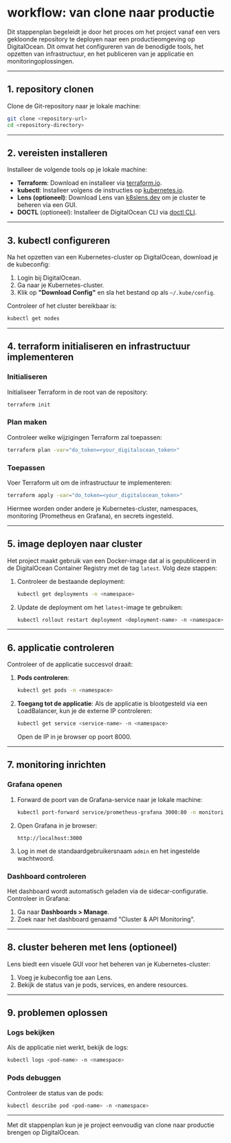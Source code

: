 # workflow: van clone naar productie

Dit stappenplan begeleidt je door het proces om het project vanaf een vers gekloonde repository te deployen naar een productieomgeving op DigitalOcean. Dit omvat het configureren van de benodigde tools, het opzetten van infrastructuur, en het publiceren van je applicatie en monitoringoplossingen.

---

## 1. repository clonen
Clone de Git-repository naar je lokale machine:

```bash
git clone <repository-url>
cd <repository-directory>
```

---

## 2. vereisten installeren
Installeer de volgende tools op je lokale machine:

- **Terraform**: Download en installeer via [terraform.io](https://developer.hashicorp.com/terraform/downloads).
- **kubectl**: Installeer volgens de instructies op [kubernetes.io](https://kubernetes.io/docs/tasks/tools/install-kubectl/).
- **Lens (optioneel)**: Download Lens van [k8slens.dev](https://k8slens.dev/) om je cluster te beheren via een GUI.
- **DOCTL** (optioneel): Installeer de DigitalOcean CLI via [doctl CLI](https://github.com/digitalocean/doctl).

---

## 3. kubectl configureren
Na het opzetten van een Kubernetes-cluster op DigitalOcean, download je de kubeconfig:

1. Login bij DigitalOcean.
2. Ga naar je Kubernetes-cluster.
3. Klik op **"Download Config"** en sla het bestand op als `~/.kube/config`.

Controleer of het cluster bereikbaar is:

```bash
kubectl get nodes
```

---

## 4. terraform initialiseren en infrastructuur implementeren

### Initialiseren
Initialiseer Terraform in de root van de repository:

```bash
terraform init
```

### Plan maken
Controleer welke wijzigingen Terraform zal toepassen:

```bash
terraform plan -var="do_token=<your_digitalocean_token>"
```

### Toepassen
Voer Terraform uit om de infrastructuur te implementeren:

```bash
terraform apply -var="do_token=<your_digitalocean_token>"
```

Hiermee worden onder andere je Kubernetes-cluster, namespaces, monitoring (Prometheus en Grafana), en secrets ingesteld.

---

## 5. image deployen naar cluster
Het project maakt gebruik van een Docker-image dat al is gepubliceerd in de DigitalOcean Container Registry met de tag `latest`. Volg deze stappen:

1. Controleer de bestaande deployment:
   ```bash
   kubectl get deployments -n <namespace>
   ```

2. Update de deployment om het `latest`-image te gebruiken:
   ```bash
   kubectl rollout restart deployment <deployment-name> -n <namespace>
   ```

---

## 6. applicatie controleren
Controleer of de applicatie succesvol draait:

1. **Pods controleren**:
   ```bash
   kubectl get pods -n <namespace>
   ```

2. **Toegang tot de applicatie**:
   Als de applicatie is blootgesteld via een LoadBalancer, kun je de externe IP controleren:
   ```bash
   kubectl get service <service-name> -n <namespace>
   ```
   Open de IP in je browser op poort 8000.

---

## 7. monitoring inrichten
### Grafana openen
1. Forward de poort van de Grafana-service naar je lokale machine:
   ```bash
   kubectl port-forward service/prometheus-grafana 3000:80 -n monitoring
   ```
2. Open Grafana in je browser:
   ```
   http://localhost:3000
   ```
3. Log in met de standaardgebruikersnaam `admin` en het ingestelde wachtwoord.

### Dashboard controleren
Het dashboard wordt automatisch geladen via de sidecar-configuratie. Controleer in Grafana:

1. Ga naar **Dashboards > Manage**.
2. Zoek naar het dashboard genaamd "Cluster & API Monitoring".

---

## 8. cluster beheren met lens (optioneel)
Lens biedt een visuele GUI voor het beheren van je Kubernetes-cluster:

1. Voeg je kubeconfig toe aan Lens.
2. Bekijk de status van je pods, services, en andere resources.

---

## 9. problemen oplossen
### Logs bekijken
Als de applicatie niet werkt, bekijk de logs:

```bash
kubectl logs <pod-name> -n <namespace>
```

### Pods debuggen
Controleer de status van de pods:

```bash
kubectl describe pod <pod-name> -n <namespace>
```

---

Met dit stappenplan kun je je project eenvoudig van clone naar productie brengen op DigitalOcean.